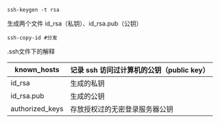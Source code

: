 ```shell
ssh-keygen -t rsa
```

生成两个文件 id_rsa（私钥）、id_rsa.pub（公钥）

```
ssh-copy-id #分发
```

.ssh文件下的解释

| known_hosts     | 记录 ssh 访问过计算机的公钥（public key） |
| --------------- | ----------------------------------------- |
| id_rsa          | 生成的私钥                                |
| id_rsa.pub      | 生成的公钥                                |
| authorized_keys | 存放授权过的无密登录服务器公钥            |

  


 
  